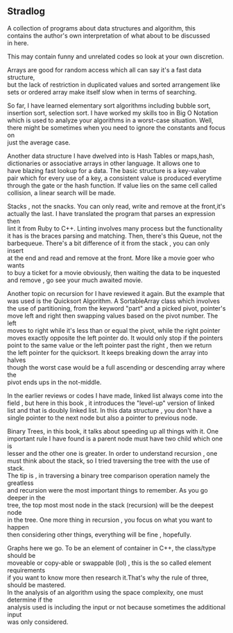 ## Stradlog  
  
A collection of programs about data structures and algorithm, this    
contains the author's own interpretation of what about to be discussed  
in here. 
  
This may contain funny and unrelated codes so look at your own discretion.  
  
Arrays are good for random access which all can say it's a fast data structure,  
but the lack of restriction in duplicated values and sorted arrangement like  
sets or ordered array make itself slow when in terms of searching.  
  
So far, I have learned elementary sort algorithms including bubble sort,  
insertion sort, selection sort. I have worked my skills too in Big O Notation  
which is used to analyze your algorithms in a worst-case situation. Well,  
there might be sometimes when you need to ignore the constants and focus on  
just the average case.  
  
Another data structure I have dwelved into is Hash Tables or maps,hash,  
dictionaries or associative arrays in other language. It allows one to  
have blazing fast lookup for a data. The basic structure is a key-value  
pair which for every use of a key, a consistent value is produced everytime  
through the gate or the hash function. If value lies on the same cell called  
collision, a linear search will be made.

Stacks , not the snacks. You can only read, write and remove at the front,it's  
actually the last. I have translated the program that parses an expression then  
lint it from Ruby to C++. Linting involves many process but the functionality  
it has is the braces parsing and matching. Then, there's this Queue, not the  
barbequeue. There's a bit difference of it from the stack , you can only insert  
at the end and read and remove at the front. More like a movie goer who wants  
to buy a ticket for a movie obviously, then waiting the data to be inquested  
and remove , go see your much awaited movie.  
  
Another topic on recursion for I have reviewed it again. But the example that  
was used is the Quicksort Algorithm. A SortableArray class which involves  
the use of partitioning, from the keyword "part" and a picked pivot, pointer's  
move left and right then swapping values based on the pivot number. The left  
moves to right while it's less than or equal the pivot, while the right pointer  
moves exactly opposite the left pointer do. It would only stop if the pointers  
point to the same value or the left pointer past the right , then we return  
the left pointer for the quicksort. It keeps breaking down the array into halves  
though the worst case would be a full ascending or descending array where the  
pivot ends ups in the not-middle.  
  
In the earlier reviews or codes I have made, linked list always come into the  
field , but here in this book , it introduces the "level-up" version of linked  
list and that is doubly linked list. In this data structure , you don't have a  
single pointer to the next node but also a pointer to previous node.  
  
Binary Trees, in this book, it talks about speeding up all things with it. One  
important rule I have found is a parent node must have two child which one is  
lesser and the other one is greater. In order to understand recursion , one  
must think about the stack, so I tried traversing the tree with the use of stack.  
The tip is , in traversing a binary tree comparison operation namely the greatless  
and recursion were the most important things to remember. As you go deeper in the  
tree, the top most most node in the stack (recursion) will be the deepest node  
in the tree. One more thing in recursion , you focus on what you want to happen  
then considering other things, everything will be fine , hopefully.

Graphs here we go. To be an element of container in C++, the class/type should be  
moveable or copy-able or swappable (lol) , this is the so called element requirements  
if you want to know more then research it.That's why the rule of three, should be mastered.  
In the analysis of an algorithm using the space complexity, one must determine if the  
analysis used is including the input or not because sometimes the additional input  
was only considered.  

